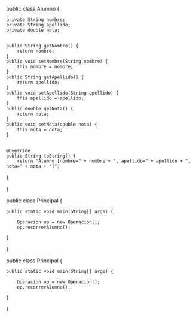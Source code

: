 public class Alumno {

	private String nombre;
	private String apellido;
	private double nota; 
	
	
	public String getNombre() {
		return nombre;
	}
	public void setNombre(String nombre) {
		this.nombre = nombre;
	}
	public String getApellido() {
		return apellido;
	}
	public void setApellido(String apellido) {
		this.apellido = apellido;
	}
	public double getNota() {
		return nota;
	}
	public void setNota(double nota) {
		this.nota = nota;
	}
	
	
	@Override
	public String toString() {
		return "Alumno [nombre=" + nombre + ", apellido=" + apellido + ", nota=" + nota + "]";
	
}
	
}

public class Principal {

	public static void main(String[] args) {
		
		Operacion op = new Operacion();
		op.recorrerAlumno();

	}

}


public class Principal {

	public static void main(String[] args) {
		
		Operacion op = new Operacion();
		op.recorrerAlumno();

	}

}
